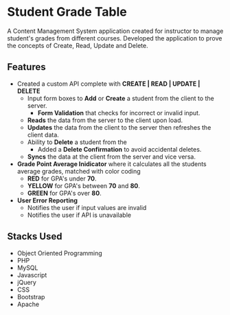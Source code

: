 # Student Grade Table
A Content Management System application created for instructor to manage student's grades from different courses.  Developed the application to prove the concepts of Create, Read, Update and Delete.

## Features
- Created a custom API complete with **CREATE | READ | UPDATE | DELETE**
    - Input form boxes to **Add** or **Create** a student from the client to the server.
        - **Form Validation** that checks for incorrect or invalid input.
    - **Reads** the data from the server to the client upon load.
    - **Updates** the data from the client to the server then refreshes the client data.
    - Ability to **Delete** a student from the
        - Added a **Delete Confirmation** to avoid accidental deletes.
    - **Syncs** the data at the client from the server and vice versa.
- **Grade Point Average Inidicator** where it calculates all the students average grades, matched with color coding
    - **RED** for GPA's under **70**.
    - **YELLOW** for GPA's between **70** and **80**.
    - **GREEN** for GPA's over **80**. 
- **User Error Reporting**
    - Notifies the user if input values are invalid
    - Notifies the user if API is unavailable
    
    
## Stacks Used
-   Object Oriented Programming
-   PHP
-   MySQL
-   Javascript 
-   jQuery
-   CSS
-   Bootstrap
-   Apache